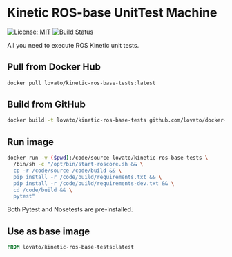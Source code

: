 # Kinetic ROS-base UnitTest Machine

[![License: MIT](https://img.shields.io/badge/License-MIT-yellow.svg)](https://opensource.org/licenses/MIT)
[![Build Status](https://travis-ci.org/lovato/docker-kinetic-ros-base-tests.svg?branch=master)](https://travis-ci.org/lovato/docker-kinetic-ros-base-tests)

All you need to execute ROS Kinetic unit tests.

## Pull from Docker Hub

```bash
docker pull lovato/kinetic-ros-base-tests:latest
```

## Build from GitHub

```bash
docker build -t lovato/kinetic-ros-base-tests github.com/lovato/docker-kinetic-ros-base-tests
```

## Run image

```bash
docker run -v ($pwd):/code/source lovato/kinetic-ros-base-tests \
  /bin/sh -c "/opt/bin/start-roscore.sh && \
  cp -r /code/source /code/build && \
  pip install -r /code/build/requirements.txt && \
  pip install -r /code/build/requirements-dev.txt && \
  cd /code/build && \
  pytest"
```

Both Pytest and Nosetests are pre-installed.

## Use as base image

```Dockerfile
FROM lovato/kinetic-ros-base-tests:latest
```
